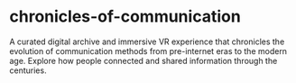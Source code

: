 # chronicles-of-communication
A curated digital archive and immersive VR experience that chronicles the evolution of communication methods from pre-internet eras to the modern age. Explore how people connected and shared information through the centuries.
